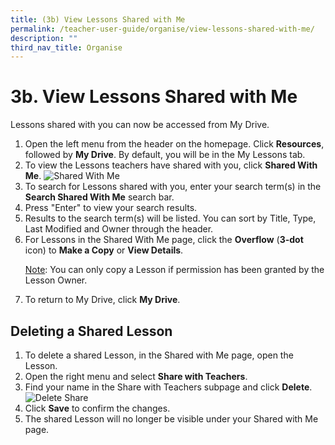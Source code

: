 ```yaml
---
title: (3b) View Lessons Shared with Me
permalink: /teacher-user-guide/organise/view-lessons-shared-with-me/
description: ""
third_nav_title: Organise
---
```

<h1>3b. View Lessons Shared with Me</h1>

<p>Lessons shared with you can now be accessed from My Drive.</p>

<ol>
  <li>Open the left menu from the header on the homepage. Click <strong>Resources</strong>, followed by <strong>My Drive</strong>. By default, you will be in the My Lessons tab.</li>
  <li>To view the Lessons teachers have shared with you, click <strong>Shared With Me</strong>. <img alt="Shared With Me" src="O-SharedWithMe.png"></li>
  <li>To search for Lessons shared with you, enter your search term(s) in the <strong>Search Shared With Me</strong> search bar.</li>
  <li>Press "Enter" to view your search results.</li>
  <li>Results to the search term(s) will be listed. You can sort by Title, Type, Last Modified and Owner through the header.</li>
  <li>For Lessons in the Shared With Me page, click the <strong>Overflow</strong> (<strong>3-dot</strong> icon) to <strong>Make a Copy</strong> or <strong>View Details</strong>.<br>
    
<u>Note</u>: You can only copy a Lesson if permission has been granted by the Lesson Owner.</li>
    
  <li>To return to My Drive, click <strong>My Drive</strong>.</li>
</ol>

<h2>Deleting a Shared Lesson</h2>

<ol>
  <li>To delete a shared Lesson, in the Shared with Me page, open the Lesson.</li>
  <li>Open the right menu and select <strong>Share with Teachers</strong>.</li>
  <li>Find your name in the Share with Teachers subpage and click <strong>Delete</strong>. <img alt="Delete Share" src="O-DeleteShare.png"></li>
  <li>Click <strong>Save</strong> to confirm the changes.</li>
  <li>The shared Lesson will no longer be visible under your Shared with Me page.</li>
</ol>